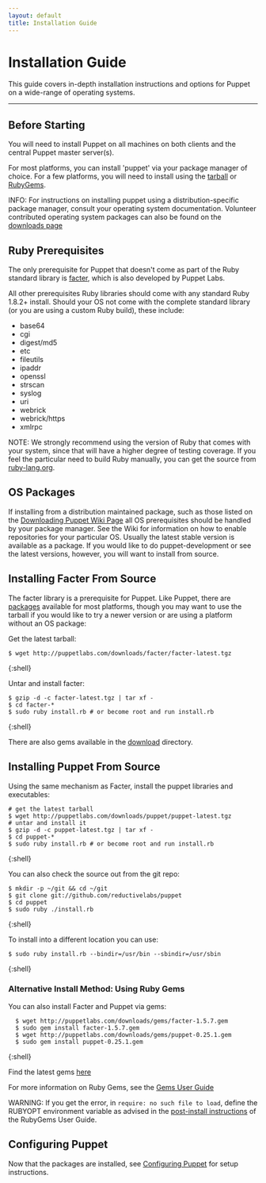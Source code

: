 ```yaml
---
layout: default
title: Installation Guide
---
```


Installation Guide
==================

This guide covers in-depth installation instructions and options for Puppet on
a wide-range of operating systems.

* * *

Before Starting
---------------

You will need to install Puppet on all machines on both clients
and the central Puppet master server(s).

For most platforms, you can install 'puppet' via your package
manager of choice.  For a few platforms, you will need to install
using the [tarball](http://www.puppetlabs.com/downloads/puppet/) or
[RubyGems](http://www.puppetlabs.com/downloads/gems/).

INFO: For instructions on installing puppet using a distribution-specific package manager, consult your operating system documentation.  Volunteer contributed operating system packages can also be found on the [downloads page](http://projects.puppetlabs.com/projects/puppet/wiki/Downloading_Puppet)

Ruby Prerequisites
------------------

The only prerequisite for Puppet that doesn't come as part of the
Ruby standard library is
[facter](http://www.puppetlabs.com/projects/facter/index.html),
which is also developed by Puppet Labs.

All other prerequisites Ruby libraries should come with any standard Ruby 1.8.2+ install.  Should your OS not come with the complete standard
library (or you are using a custom Ruby build), these include:

* base64
* cgi
* digest/md5
* etc
* fileutils
* ipaddr
* openssl
* strscan
* syslog
* uri
* webrick
* webrick/https
* xmlrpc

NOTE: We strongly recommend using the version of Ruby that comes with your system, since that will have a higher degree of testing coverage.
If you feel the particular need to build Ruby manually, you can get the source from [ruby-lang.org](http://ruby-lang.org/).

OS Packages
-----------

If installing from a distribution maintained package, such as those listed on the [Downloading Puppet Wiki Page](http://projects.puppetlabs.com/projects/puppet/wiki/Downloading_Puppet) all OS prerequisites should be handled by your package manager.  See the Wiki for information on how to enable repositories for your particular OS.  Usually the latest stable version is available as a package.  If you would like to do puppet-development or see the latest versions, however, you will want to install from source.


Installing Facter From Source
-----------------------------

The facter library is a prerequisite for Puppet. Like Puppet, there are
[packages](http://projects.puppetlabs.com/projects/puppet/wiki/Downloading_Puppet)
available for most platforms, though you may want to use the
tarball if you would like to try a newer version or are using
a platform without an OS package:

Get the latest tarball:
    
    $ wget http://puppetlabs.com/downloads/facter/facter-latest.tgz
{:shell}

Untar and install facter:

    $ gzip -d -c facter-latest.tgz | tar xf -
    $ cd facter-*
    $ sudo ruby install.rb # or become root and run install.rb
{:shell}

There are also gems available in the
[download](http://www.puppetlabs.com/downloads/) directory.

Installing Puppet From Source
-----------------------------

Using the same mechanism as Facter, install the puppet libraries and
executables:

    # get the latest tarball
    $ wget http://puppetlabs.com/downloads/puppet/puppet-latest.tgz
    # untar and install it
    $ gzip -d -c puppet-latest.tgz | tar xf -
    $ cd puppet-*
    $ sudo ruby install.rb # or become root and run install.rb
{:shell}

You can also check the source out from the git repo:

    $ mkdir -p ~/git && cd ~/git
    $ git clone git://github.com/reductivelabs/puppet
    $ cd puppet
    $ sudo ruby ./install.rb
{:shell}

To install into a different location you can use:

    $ sudo ruby install.rb --bindir=/usr/bin --sbindir=/usr/sbin
{:shell}

### Alternative Install Method: Using Ruby Gems

You can also install Facter and Puppet via gems:

      $ wget http://puppetlabs.com/downloads/gems/facter-1.5.7.gem
      $ sudo gem install facter-1.5.7.gem
      $ wget http://puppetlabs.com/downloads/gems/puppet-0.25.1.gem
      $ sudo gem install puppet-0.25.1.gem
{:shell}

Find the latest gems
[here](http://puppetlabs.com/downloads/gems/)

For more information on Ruby Gems, see the
[Gems User Guide](http://docs.rubygems.org/read/book/1)

WARNING: If you get the error, in `require: no such file to load`, define the RUBYOPT environment variable as advised in the
[post-install instructions](http://docs.rubygems.org/read/chapter/3#page70)
of the RubyGems User Guide.

Configuring Puppet
------------------

Now that the packages are installed, see [Configuring Puppet](./configuring.html) for setup instructions.

